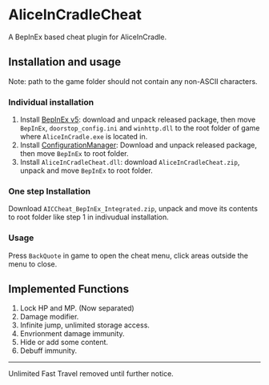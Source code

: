 # AliceInCradleCheat
A BepInEx based cheat plugin for AliceInCradle.<Br>
## Installation and usage
Note: path to the game folder should not contain any non-ASCII characters.
### Individual installation
1. Install [BepInEx v5](https://github.com/BepInEx/BepInEx/tree/v5-lts): download and unpack released package, 
then move `BepInEx`, `doorstop_config.ini` and `winhttp.dll` to the root folder
of game where `AliceInCradle.exe` is located in.
2. Install [ConfigurationManager](https://github.com/BepInEx/BepInEx.ConfigurationManager): Download and unpack released package,
then move `BepInEx` to root folder.
3. Install `AliceInCradleCheat.dll`: download `AliceInCradleCheat.zip`, unpack and move `BepInEx` to root folder.

### One step Installation
Download `AICCheat_BepInEx_Integrated.zip`, unpack and move its contents to root folder like step 1 in indivudual installation.

### Usage
Press `BackQuote` in game to open the cheat menu, click areas outside the menu to close.
## Implemented Functions
1. Lock HP and MP. (Now separated)
2. Damage modifier.
3. Infinite jump, unlimited storage access.
4. Envrionment damage immunity.
5. Hide or add some content.
6. Debuff immunity. 

---
Unlimited Fast Travel removed until further notice.
